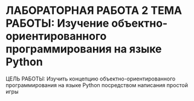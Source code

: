 # ЛАБОРАТОРНАЯ РАБОТА 2 ТЕМА РАБОТЫ: Изучение объектно-ориентированного программирования на языке Python

ЦЕЛЬ РАБОТЫ: Изучить концепцию объектно-ориентированного программирования на языке Python посредством написания простой игры
